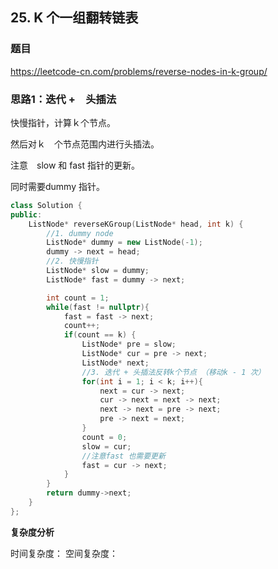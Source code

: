## 25. K 个一组翻转链表

### 题目

https://leetcode-cn.com/problems/reverse-nodes-in-k-group/

### 思路1：迭代 +　头插法

快慢指针，计算ｋ个节点。

然后对ｋ　个节点范围内进行头插法。

注意　slow 和 fast 指针的更新。

同时需要dummy 指针。

```C++
class Solution {
public:
    ListNode* reverseKGroup(ListNode* head, int k) {
        //1. dummy node
        ListNode* dummy = new ListNode(-1);
        dummy -> next = head;
        //2. 快慢指针
        ListNode* slow = dummy;
        ListNode* fast = dummy -> next;

        int count = 1;
        while(fast != nullptr){   
            fast = fast -> next;
            count++;
            if(count == k) {
                ListNode* pre = slow;
                ListNode* cur = pre -> next;
                ListNode* next;
                //3. 迭代 + 头插法反转k个节点 （移动k - 1 次）
                for(int i = 1; i < k; i++){
                    next = cur -> next;
                    cur -> next = next -> next;
                    next -> next = pre -> next;
                    pre -> next = next;
                }
                count = 0;
                slow = cur;
                //注意fast 也需要更新
                fast = cur -> next;
            }
        }   
        return dummy->next;
    }
};
```

**复杂度分析**

时间复杂度：
空间复杂度：